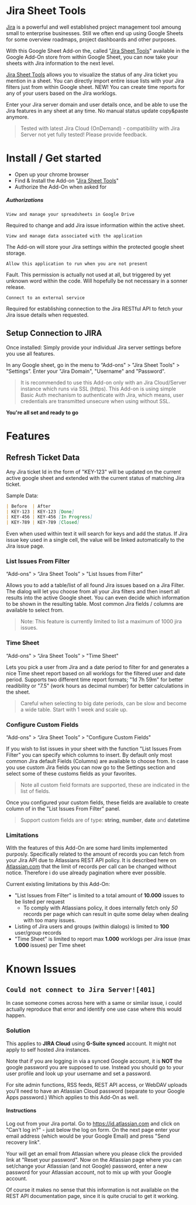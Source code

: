 # Jira Sheet Tools

[Jira](https://www.atlassian.com/software/jira) is a powerful and well established project management tool amoung small to enterprise businesses. Still we often end up using Google Sheets for some overview roadmaps, project dashboards and other purposes.

With this Google Sheet Add-on the, called "[Jira Sheet Tools](https://chrome.google.com/webstore/detail/jira-sheet-tools/ncijnapilmmnebhbdanhkbbofofcniao)" available in the Google Add-On store from within Google Sheet, you can now take your sheets with Jira information to the next level.

[Jira Sheet Tools](https://chrome.google.com/webstore/detail/jira-sheet-tools/ncijnapilmmnebhbdanhkbbofofcniao) allows you to visualize the status of any Jira ticket you mention in a sheet.
You can directly import entire issue lists with your Jira filters just from within Google sheet.
NEW! You can create time reports for any of your users based on the Jira worklogs.

Enter your Jira server domain and user details once, and be able to use the Jira features in any sheet at any time.
No manual status update copy&paste anymore.

> Tested with latest Jira Cloud (OnDemand) - compatibility with Jira Server not yet fully tested! Please provide feedback.

# Install / Get started
* Open up your chrome browser
* Find & Install the Add-on "[Jira Sheet Tools](https://chrome.google.com/webstore/detail/jira-sheet-tools/ncijnapilmmnebhbdanhkbbofofcniao)"
* Authorize the Add-On when asked for

##### Authorizations

`View and manage your spreadsheets in Google Drive`

Required to change and add Jira issue information within the active sheet.

`View and manage data associated with the application`

The Add-on will store your Jira settings within the protected google sheet storage.

`Allow this application to run when you are not present`

Fault. This permission is actually not used at all, but triggered by yet unknown word within the code. Will hopefully be not necessary in a sonner release.

`Connect to an external service`

Required for establishing connection to the Jira RESTful API to fetch your Jira issue details when requested.


## Setup Connection to JIRA
Once installed:
Simply provide your individual Jira server settings before you use all features.

In any Google sheet, go in the menu to “Add-ons" > "Jira Sheet Tools" > "Settings”.
Enter your "Jira Domain", "Username" and "Password".

> It is recommended to use this Add-on only with an Jira Cloud/Server instance which runs via SSL (https).
> This Add-on is using simple Basic Auth mechanism to authenticate with Jira, which means, user credentials are transmitted unsecure when using without SSL.

**You're all set and ready to go**

# Features
## Refresh Ticket Data
Any Jira ticket Id in the form of "KEY-123" will be updated on the current active google sheet and extended with the current status of matching Jira ticket.

Sample Data:
```markdown
| Before  | After
| KEY-123 | KEY-123 [Done]
| KEY-456 | KEY-456 [In Progress]
| KEY-789 | KEY-789 [Closed]
```

Even when used within text it will search for keys and add the status.
If Jira issue key used in a single cell, the value will be linked automatically to the Jira issue page.

### List Issues From Filter
“Add-ons" > “Jira Sheet Tools” > "List Issues from Filter"

Allows you to add a table/list of all found Jira issues based on a Jira Filter.
The dialog will let you choose from all your Jira filters and then insert all results into the active Google sheet.
You can even decide which information to be shown in the resulting table.
Most common Jira fields / columns are available to select from.

> Note: This feature is currently limited to list a maximum of 1000 jira issues.

### Time Sheet
“Add-ons" > “Jira Sheet Tools” > "Time Sheet"

Lets you pick a user from Jira and a date period to filter for and generates a nice Time sheet report based on all worklogs for the filtered user and date period.
Supports two different time report formats; "1d 7h 59m" for better readibility or "7.5" (work hours as decimal number) for better calculations in the sheet.

> Careful when selecting to big date periods, can be slow and become a wide table. Start with 1 week and scale up.

### Configure Custom Fields
“Add-ons" > “Jira Sheet Tools” > "Configure Custom Fields"

If you wish to list issues in your sheet with the function "List Issues From Filter" you can specify which columns to insert.
By default only most common Jira default Fields (Columns) are available to choose from.
In case you use custom Jira fields you can now go to the Settings section and select some of these customs fields as your favorites.
> Note all custom field formats are supported, these are indicated in the list of fields.

Once you configured your custom fields, these fields are available to create column of in the "List Issues From Filter" panel.

> Support custom fields are of type: **string**, **number**, **date** and **datetime**

### Limitations
With the features of this Add-On are some hard limits implemented purposly.
Specifically related to the amount of records you can fetch from your Jira API due to Atlassians REST API policy.
It is described here on [Atlassian.com](https://confluence.atlassian.com/jirakb/changing-maxresults-parameter-for-jira-rest-api-779160706.html) that the limit of records per call can be changed without notice.
Therefore i do use already pagination where ever possible.

Current existing limitations by this Add-On:
* "List Issues from Filter" is limited to a total amount of **10.000** issues to be listed per request
  * To comply with Atlassians policy, it does internally fetch only *50* records per page which can result in quite some delay when dealing with too many issues.
* Listing of Jira users and groups (within dialogs) is limited to **100** user/group records
* "Time Sheet" is limited to report max **1.000** worklogs per Jira issue (max **1.000** issues) per Time sheet

# Known Issues
## `Could not connect to Jira Server![401]`
In case someone comes across here with a same or similar issue, i could actually reproduce that error and identify one use case where this would happen.

### Solution
This applies to **JIRA Cloud** using **G-Suite synced** account. It might not apply to self hosted Jira instances.

Note that if you are logging in via a synced Google account, it is **NOT** the google password you are supposed to use. Instead you should go to your user profile and look up your username and set a password.

For site admin functions, RSS feeds, REST API access, or WebDAV uploads you'll need to have an Atlassian Cloud password (separate to your Google Apps password.) Which applies to this Add-On as well.

#### Instructions
Log out from your Jira portal.
Go to https://id.atlassian.com and click on "Can't log in?" - just below the log on form.
On the next page enter your email address (which would be your Google Email) and press "Send recovery link".

Your will get an email from Atlassian where you please click the provided link at "Reset your password".
Now on the Atlassian page where you can set/change your Atlassian (and not Google) password, enter a new password for your Atlassian account, not to mix up with your Google account.

Of course it makes no sense that this information is not available on the REST API documentation page, since it is quite crucial to get it working.
